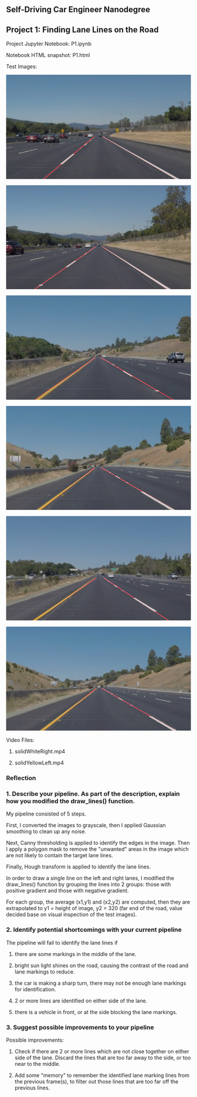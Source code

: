 ## Self-Driving Car Engineer Nanodegree

## Project 1: Finding Lane Lines on the Road

Project Jupyter Notebook: P1.ipynb

Notebook HTML snapshot: P1.html

Test Images:

![solidWhiteCurve](https://github.com/ongchinkiat/SDCND-Project1/raw/master/solidWhiteCurve.jpg "solidWhiteCurve")


![solidWhiteRight](https://github.com/ongchinkiat/SDCND-Project1/raw/master/solidWhiteRight.jpg "solidWhiteRight")

![solidYellowCurve](https://github.com/ongchinkiat/SDCND-Project1/raw/master/solidYellowCurve.jpg "solidYellowCurve")

![solidYellowCurve2](https://github.com/ongchinkiat/SDCND-Project1/raw/master/solidYellowCurve2.jpg "solidYellowCurve2")

![solidYellowLeft](https://github.com/ongchinkiat/SDCND-Project1/raw/master/solidYellowLeft.jpg "solidYellowLeft")

![whiteCarLaneSwitch](https://github.com/ongchinkiat/SDCND-Project1/raw/master/whiteCarLaneSwitch.jpg "whiteCarLaneSwitch")

Video Files: 

1. solidWhiteRight.mp4

2. solidYellowLeft.mp4

### Reflection

### 1. Describe your pipeline. As part of the description, explain how you modified the draw_lines() function.

My pipeline consisted of 5 steps.

First, I converted the images to grayscale, then I applied Gaussian smoothing to clean up any noise.

Next, Canny thresholding is applied to identify the edges in the image. Then I apply a polygon mask to remove the "unwanted" areas in the image which are not likely to contain the target lane lines.

Finally, Hough transform is applied to identify the lane lines.

In order to draw a single line on the left and right lanes, I modified the draw_lines() function by grouping the lines into 2 groups: those with positive gradient and those with negative gradient.

For each group, the average (x1,y1) and (x2,y2) are computed, then they are extrapolated to y1 = height of image, y2 = 320 (far end of the road, value decided base on visual inspection of the test images).



### 2. Identify potential shortcomings with your current pipeline


The pipeline will fail to identify the lane lines if

1. there are some markings in the middle of the lane.

2. bright sun light shines on the road, causing the contrast of the road and lane markings to reduce.

3. the car is making a sharp turn, there may not be enough lane markings for identification.

4. 2 or more lines are identified on either side of the lane.

5. there is a vehicle in front, or at the side blocking the lane markings.

### 3. Suggest possible improvements to your pipeline

Possible improvements:

1. Check if there are 2 or more lines which are not close together on either side of the lane. Discard the lines that are too far away to the side, or too near to the middle.

2. Add some "memory" to remember the identified lane marking lines from the previous frame(s), to filter out those lines that are too far off the previous lines.
